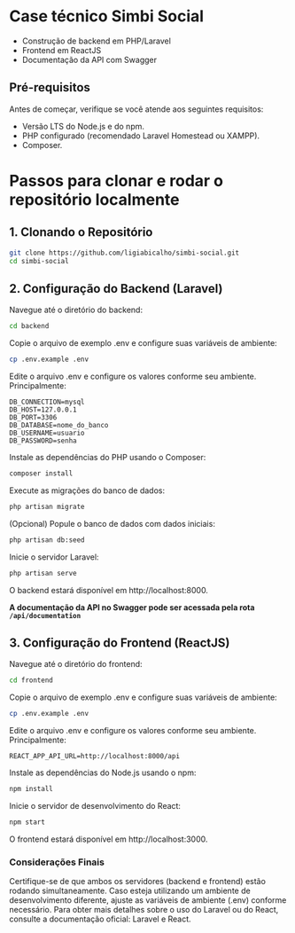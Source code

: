 # Case técnico Simbi Social
- Construção de backend em PHP/Laravel  
- Frontend em ReactJS  
- Documentação da API com Swagger   

## Pré-requisitos
Antes de começar, verifique se você atende aos seguintes requisitos:

- Versão LTS do Node.js e do npm.
- PHP configurado (recomendado Laravel Homestead ou XAMPP).
- Composer.


# Passos para clonar e rodar o repositório localmente

## 1. Clonando o Repositório
```sh
git clone https://github.com/ligiabicalho/simbi-social.git
cd simbi-social
```

## 2. Configuração do Backend (Laravel)
Navegue até o diretório do backend:

```sh
cd backend
```

Copie o arquivo de exemplo .env e configure suas variáveis de ambiente:

```sh
cp .env.example .env
```

Edite o arquivo .env e configure os valores conforme seu ambiente. Principalmente:

```plaintext
DB_CONNECTION=mysql
DB_HOST=127.0.0.1
DB_PORT=3306
DB_DATABASE=nome_do_banco
DB_USERNAME=usuario
DB_PASSWORD=senha
```

Instale as dependências do PHP usando o Composer:

```sh
composer install
```

Execute as migrações do banco de dados:

```sh
php artisan migrate
```

(Opcional) Popule o banco de dados com dados iniciais:

```sh
php artisan db:seed
```

Inicie o servidor Laravel:

```sh
php artisan serve
```

O backend estará disponível em http://localhost:8000.

<strong>A documentação da API no Swagger pode ser acessada pela rota `/api/documentation`</strong>

## 3. Configuração do Frontend (ReactJS)
Navegue até o diretório do frontend:

```sh
cd frontend
```

Copie o arquivo de exemplo .env e configure suas variáveis de ambiente:

```sh
cp .env.example .env
```

Edite o arquivo .env e configure os valores conforme seu ambiente. Principalmente:

```plaintext
REACT_APP_API_URL=http://localhost:8000/api
```

Instale as dependências do Node.js usando o npm:

```sh
npm install
```

Inicie o servidor de desenvolvimento do React:

```sh
npm start
```

O frontend estará disponível em http://localhost:3000.

### Considerações Finais
Certifique-se de que ambos os servidores (backend e frontend) estão rodando simultaneamente.
Caso esteja utilizando um ambiente de desenvolvimento diferente, ajuste as variáveis de ambiente (.env) conforme necessário.
Para obter mais detalhes sobre o uso do Laravel ou do React, consulte a documentação oficial: Laravel e React.


